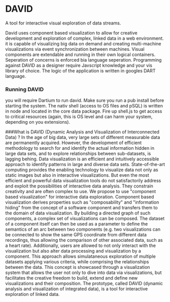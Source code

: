 # DAVID
A tool for interactive visual exploration of data streams. 

David uses component based visualization to allow for creative development and exploration of complex, linked data in a web environment. it is capable of visualizing big data on demand and creating multi-machine visualizations via event synchronization between machines. Visual components are extendable and running in their own logical containers. Seperation of concerns is enforced bia language seperation. Programming against DAVID as a designer require Javscript knowledge and your vis library of choice. The logic of the application is written in googles DART language.

### Running DAVID
you will require Dartium to run david. Make sure you run a pub install before starting the system.
The nativ shell (access to OS files and pSQL) is written in node and located in the core data package. Fire up shell.js to get access to critical resources (again, this is OS level and can harm your system, depending on you extensions).

###What is DAVID (Dynamic Analysis and Visualization of Interconnected Data) ?
In the age of big data, very large sets of different measurable data are permanently acquired. However, the development of efficient methodology to search for and identify the actual information hidden in large data sets, and to explore relationships between sub-datasets, is lagging behing. Data visualization is an efficient and intuitively accessible approach to identify patterns in large and diverse data sets. State-of-the-art computing provides the enabling technology to visualize data not only as static images but also in interactive visualizations. But even the most efficient and powerful data visualization tools do not satisfactorily address and exploit the possibilities of interactive data analysis. They constrain creativity and are often complex to use. We propose to use "component based visualization" for interactive data exploration. Component based visualization derives properties such as "composability" and "information hiding" from the concept of a software component and transfers them to the domain of data visualization. By building a directed graph of such components, a complex set of visualizations can be composed. The dataset of a component itself can then be used as a parameter to define the semantics of an arc between two components (e.g. two visualizations can be connected to show the same GPS coordinate from different data recordings, thus allowing the comparison of other associated data, such as a heart rate). Additionally, users are allowed to not only interact with the visualization but also alter data processing and visualization by a component. This approach allows simulataneous exploration of multiple datasets applying various criteria, while comprising the relationships between the data. This concept is showcased through a visualization system that allows the user not only to dive into data via visualizations, but facilitates the creative freedom to build, extend and define new visualizations and their composition. The prototype, called DAVID (dynamic analysis and visualization of integrated data), is a tool for interactive exploration of linked data.
